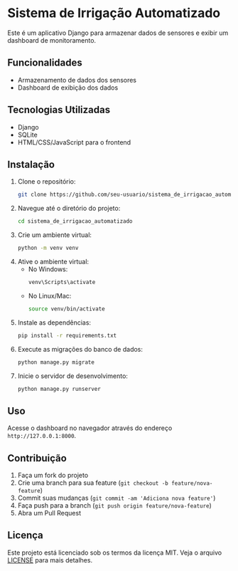 # Sistema de Irrigação Automatizado

Este é um aplicativo Django para armazenar dados de sensores e exibir um dashboard de monitoramento.

## Funcionalidades

- Armazenamento de dados dos sensores
- Dashboard de exibição dos dados

## Tecnologias Utilizadas

- Django
- SQLite 
- HTML/CSS/JavaScript para o frontend

## Instalação

1. Clone o repositório:
    ```bash
    git clone https://github.com/seu-usuario/sistema_de_irrigacao_automatizado.git
    ```
2. Navegue até o diretório do projeto:
    ```bash
    cd sistema_de_irrigacao_automatizado
    ```
3. Crie um ambiente virtual:
    ```bash
    python -m venv venv
    ```
4. Ative o ambiente virtual:
    - No Windows:
        ```bash
        venv\Scripts\activate
        ```
    - No Linux/Mac:
        ```bash
        source venv/bin/activate
        ```
5. Instale as dependências:
    ```bash
    pip install -r requirements.txt
    ```
6. Execute as migrações do banco de dados:
    ```bash
    python manage.py migrate
    ```
7. Inicie o servidor de desenvolvimento:
    ```bash
    python manage.py runserver
    ```

## Uso

Acesse o dashboard no navegador através do endereço `http://127.0.0.1:8000`.

## Contribuição

1. Faça um fork do projeto
2. Crie uma branch para sua feature (`git checkout -b feature/nova-feature`)
3. Commit suas mudanças (`git commit -am 'Adiciona nova feature'`)
4. Faça push para a branch (`git push origin feature/nova-feature`)
5. Abra um Pull Request

## Licença

Este projeto está licenciado sob os termos da licença MIT. Veja o arquivo [LICENSE](LICENSE) para mais detalhes.
